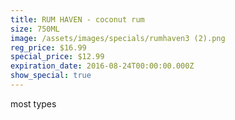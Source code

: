 ```yaml
---
title: RUM HAVEN - coconut rum
size: 750ML
image: /assets/images/specials/rumhaven3 (2).png
reg_price: $16.99
special_price: $12.99
expiration_date: 2016-08-24T00:00:00.000Z
show_special: true
---
```



most types
